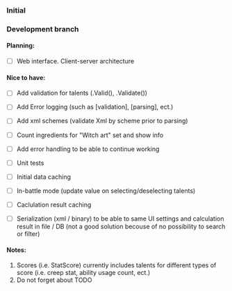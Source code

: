 ### Initial

### Development branch


#### Planning:

- [ ] Web interface. Client-server architecture

#### Nice to have:

- [ ] Add validation for talents (.Valid(), .Validate())
- [ ] Add Error logging (such as [validation], [parsing], ect.)
- [ ] Add xml schemes (validate Xml by scheme prior to parsing)
- [ ] Count ingredients for "Witch art" set and show info
- [ ] Add error handling to be able to continue working
- [ ] Unit tests
- [ ] Initial data caching 
- [ ] In-battle mode (update value on selecting/deselecting talents)
- [ ] Caclulation result caching
- [ ] Serialization (xml / binary) to be able to same UI settings and calculation result in file / DB (not a good solution becouse of no possibility to search or filter)


#### Notes:

1. Scores (i.e. StatScore) currently includes talents for different types of score (i.e. creep stat, ability usage count, ect.)
2. Do not forget about TODO
